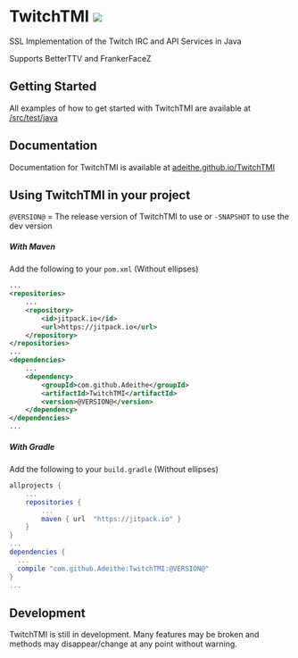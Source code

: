 # TwitchTMI [![](https://jitpack.io/v/Adeithe/TwitchTMI.svg?style=flat-square)](https://jitpack.io/#Adeithe/TwitchTMI)

SSL Implementation of the Twitch IRC and API Services in Java

Supports BetterTTV and FrankerFaceZ

## Getting Started
All examples of how to get started with TwitchTMI are available at [/src/test/java](https://github.com/Adeithe/TwitchTMI/tree/master/src/test/java)

## Documentation
Documentation for TwitchTMI is available at [adeithe.github.io/TwitchTMI](http://adeithe.github.io/TwitchTMI)

## Using TwitchTMI in your project
`@VERSION@` = The release version of TwitchTMI to use or `-SNAPSHOT` to use the dev version
##### With Maven
Add the following to your `pom.xml` (Without ellipses)
```xml
...
<repositories>
    ...
    <repository>
        <id>jitpack.io</id>
        <url>https://jitpack.io</url>
    </repository>
</repositories>
...
<dependencies>
    ...
    <dependency>
        <groupId>com.github.Adeithe</groupId>
        <artifactId>TwitchTMI</artifactId>
        <version>@VERSION@</version>
    </dependency>
</dependencies>
...
```
##### With Gradle
Add the following to your `build.gradle` (Without ellipses)
```groovy
allprojects {
    ...
    repositories {
        ...
        maven { url  "https://jitpack.io" }
    }
}
...
dependencies {
  ...
  compile "com.github.Adeithe:TwitchTMI:@VERSION@"
}
...
```

## Development
TwitchTMI is still in development. Many features may be broken and methods may disappear/change at any point without warning.
